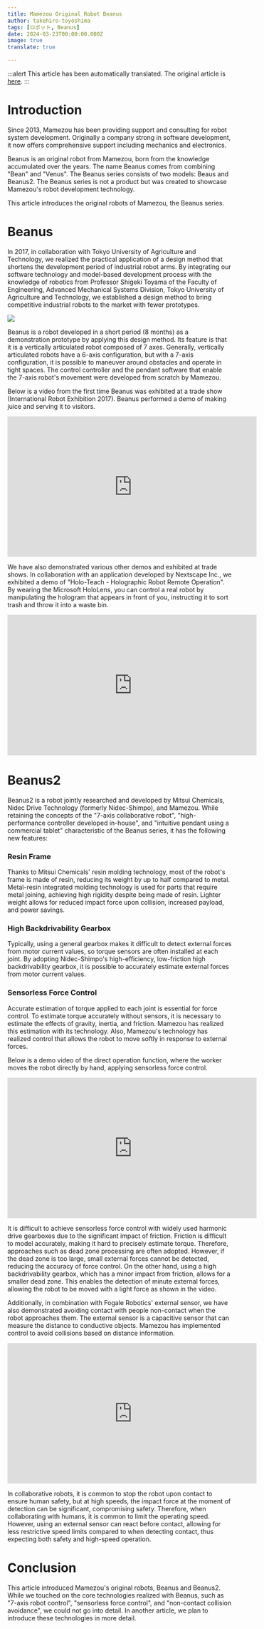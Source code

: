 ```yaml
---
title: Mamezou Original Robot Beanus
author: takehiro-toyoshima
tags: [ロボット, Beanus]
date: 2024-03-23T00:00:00.000Z
image: true
translate: true

---
```


:::alert
This article has been automatically translated.
The original article is [here](https://developer.mamezou-tech.com/robotics/beanus/beanus_introduction/).
:::



# Introduction

Since 2013, Mamezou has been providing support and consulting for robot system development. Originally a company strong in software development, it now offers comprehensive support including mechanics and electronics.

Beanus is an original robot from Mamezou, born from the knowledge accumulated over the years. The name Beanus comes from combining "Bean" and "Venus". The Beanus series consists of two models: Beaus and Beanus2. The Beanus series is not a product but was created to showcase Mamezou's robot development technology.

This article introduces the original robots of Mamezou, the Beanus series.

# Beanus

In 2017, in collaboration with Tokyo University of Agriculture and Technology, we realized the practical application of a design method that shortens the development period of industrial robot arms. By integrating our software technology and model-based development process with the knowledge of robotics from Professor Shigeki Toyama of the Faculty of Engineering, Advanced Mechanical Systems Division, Tokyo University of Agriculture and Technology, we established a design method to bring competitive industrial robots to the market with fewer prototypes.

![](/img/robotics/beanus/noukoudai_kyoudou.png)

Beanus is a robot developed in a short period (8 months) as a demonstration prototype by applying this design method. Its feature is that it is a vertically articulated robot composed of 7 axes. Generally, vertically articulated robots have a 6-axis configuration, but with a 7-axis configuration, it is possible to maneuver around obstacles and operate in tight spaces.
The control controller and the pendant software that enable the 7-axis robot's movement were developed from scratch by Mamezou.

Below is a video from the first time Beanus was exhibited at a trade show (International Robot Exhibition 2017). Beanus performed a demo of making juice and serving it to visitors.

<iframe width="560" height="315" src="https://www.youtube.com/embed/yB6r_LOnhLs?si=FQ0Zn52biMBjGLuj" title="YouTube video player" frameborder="0" allow="accelerometer; autoplay; clipboard-write; encrypted-media; gyroscope; picture-in-picture; web-share" allowfullscreen></iframe>

We have also demonstrated various other demos and exhibited at trade shows.
In collaboration with an application developed by Nextscape Inc., we exhibited a demo of "Holo-Teach - Holographic Robot Remote Operation". By wearing the Microsoft HoloLens, you can control a real robot by manipulating the hologram that appears in front of you, instructing it to sort trash and throw it into a waste bin.

<iframe width="560" height="315" src="https://www.youtube.com/embed/J130rFdeh48?si=A6Po3xPAGjgzkSbD" title="YouTube video player" frameborder="0" allow="accelerometer; autoplay; clipboard-write; encrypted-media; gyroscope; picture-in-picture; web-share" allowfullscreen></iframe>

# Beanus2

Beanus2 is a robot jointly researched and developed by Mitsui Chemicals, Nidec Drive Technology (formerly Nidec-Shimpo), and Mamezou. While retaining the concepts of the "7-axis collaborative robot", "high-performance controller developed in-house", and "intuitive pendant using a commercial tablet" characteristic of the Beanus series, it has the following new features:

### Resin Frame
Thanks to Mitsui Chemicals' resin molding technology, most of the robot's frame is made of resin, reducing its weight by up to half compared to metal. Metal-resin integrated molding technology is used for parts that require metal joining, achieving high rigidity despite being made of resin. Lighter weight allows for reduced impact force upon collision, increased payload, and power savings.

### High Backdrivability Gearbox
Typically, using a general gearbox makes it difficult to detect external forces from motor current values, so torque sensors are often installed at each joint. By adopting Nidec-Shimpo's high-efficiency, low-friction high backdrivability gearbox, it is possible to accurately estimate external forces from motor current values.

### Sensorless Force Control
Accurate estimation of torque applied to each joint is essential for force control. To estimate torque accurately without sensors, it is necessary to estimate the effects of gravity, inertia, and friction. Mamezou has realized this estimation with its technology.
Also, Mamezou's technology has realized control that allows the robot to move softly in response to external forces.

Below is a demo video of the direct operation function, where the worker moves the robot directly by hand, applying sensorless force control.
<iframe width="560" height="315" src="https://www.youtube.com/embed/Wx6d8uE_IKo?si=okAzrx7xYsZC7jg-" title="YouTube video player" frameborder="0" allow="accelerometer; autoplay; clipboard-write; encrypted-media; gyroscope; picture-in-picture; web-share" allowfullscreen></iframe>

It is difficult to achieve sensorless force control with widely used harmonic drive gearboxes due to the significant impact of friction. Friction is difficult to model accurately, making it hard to precisely estimate torque. Therefore, approaches such as dead zone processing are often adopted. However, if the dead zone is too large, small external forces cannot be detected, reducing the accuracy of force control. On the other hand, using a high backdrivability gearbox, which has a minor impact from friction, allows for a smaller dead zone. This enables the detection of minute external forces, allowing the robot to be moved with a light force as shown in the video.

Additionally, in combination with Fogale Robotics' external sensor, we have also demonstrated avoiding contact with people non-contact when the robot approaches them. The external sensor is a capacitive sensor that can measure the distance to conductive objects. Mamezou has implemented control to avoid collisions based on distance information.

<iframe width="560" height="315" src="https://www.youtube.com/embed/z-rUd-ylx58?si=Cv33SeoRFQEre0Un" title="YouTube video player" frameborder="0" allow="accelerometer; autoplay; clipboard-write; encrypted-media; gyroscope; picture-in-picture; web-share" allowfullscreen></iframe>

In collaborative robots, it is common to stop the robot upon contact to ensure human safety, but at high speeds, the impact force at the moment of detection can be significant, compromising safety. Therefore, when collaborating with humans, it is common to limit the operating speed. However, using an external sensor can react before contact, allowing for less restrictive speed limits compared to when detecting contact, thus expecting both safety and high-speed operation.

# Conclusion

This article introduced Mamezou's original robots, Beanus and Beanus2.
While we touched on the core technologies realized with Beanus, such as "7-axis robot control", "sensorless force control", and "non-contact collision avoidance", we could not go into detail. In another article, we plan to introduce these technologies in more detail.
